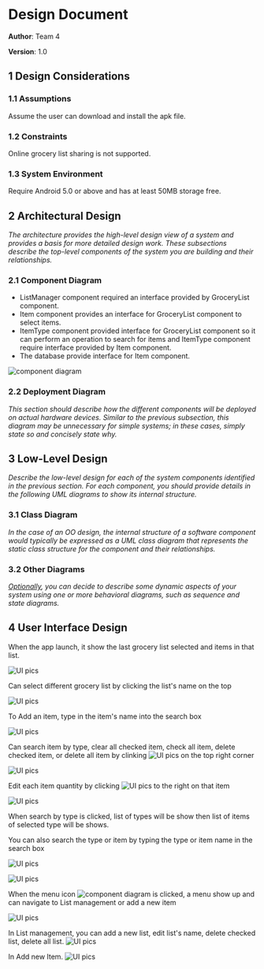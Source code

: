 # Design Document

**Author**: Team 4

**Version**: 1.0

## 1 Design Considerations

### 1.1 Assumptions

Assume the user can download and install the apk file.

### 1.2 Constraints

Online grocery list sharing is not supported.

### 1.3 System Environment

Require Android 5.0 or above and has at least 50MB storage free.

## 2 Architectural Design

*The architecture provides the high-level design view of a system and provides a basis for more detailed design work. These subsections describe the top-level components of the system you are building and their relationships.*

### 2.1 Component Diagram

- ListManager component required an interface provided by GroceryList component.
- Item component provides an interface for GroceryList component to select items.
- ItemType component provided interface for GroceryList component so it can perform an operation to search for items and ItemType component require interface provided by Item component.
- The database provide interface for Item component.

![component diagram](Component_diagram/cd1.png)

### 2.2 Deployment Diagram

*This section should describe how the different components will be deployed on actual hardware devices. Similar to the previous subsection, this diagram may be unnecessary for simple systems; in these cases, simply state so and concisely state why.*

## 3 Low-Level Design

*Describe the low-level design for each of the system components identified in the previous section. For each component, you should provide details in the following UML diagrams to show its internal structure.*

### 3.1 Class Diagram

*In the case of an OO design, the internal structure of a software component would typically be expressed as a UML class diagram that represents the static class structure for the component and their relationships.*

### 3.2 Other Diagrams

*<u>Optionally</u>, you can decide to describe some dynamic aspects of your system using one or more behavioral diagrams, such as sequence and state diagrams.*

## 4 User Interface Design

When the app launch, it show the last grocery list selected and items in that list.

![UI pics](UI_design-pics/6-Screen1.png)

Can select different grocery list by clicking the list's name on the top

![UI pics](UI_design-pics/1-Screen1.png)

To Add an item, type in the item's name into the search box

![UI pics](UI_design-pics/3-Screen10.png)

Can search item by type, clear all checked item, check all item, delete checked item, or delete all item by clinking ![UI pics](UI_design-pics/action_icon.png) on the top right corner

![UI pics](UI_design-pics/10-Screen3.png)

Edit each item quantity by clicking ![UI pics](UI_design-pics/menu_action_icon.png) to the right on that item

![UI pics](UI_design-pics/7-Screen8.png)

When search by type is clicked, list of types will be show then list of items of selected type will be shows.

You can also search the type or item by typing the type or item name in the search box

![UI pics](UI_design-pics/2-Screen6.png)

![UI pics](UI_design-pics/5-Screen7.png)

When the menu icon ![component diagram](UI_design-pics/menu_icon.png) is clicked, a menu show up and can navigate to List management or add a new item

![UI pics](UI_design-pics/9-Screen1.png)

In List management, you can add a new list, edit list's name, delete checked list, delete all list.
![UI pics](UI_design-pics/8-Screen4.png)

In Add new Item.
![UI pics](UI_design-pics/3-Screen9.png)

